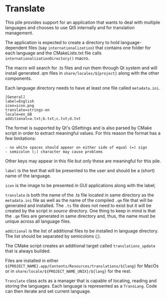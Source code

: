 Translate
=========

This pile provides support for an application that
wants to deal with multiple languages and chooses to
use Qt5 internally and for translation management.

The application is expected to create a directory to hold
language-dependent files (say `internationalization`)
that contains one folder for each language and the
CMakeLists.txt file calls `internationalizationDirectory()` macro.

The macro will search for .ts files and run them through Qt system
and will install generated .qm files in `share/locales/${project}`
along with the other components.

Each language directory needs to have at least one
file called `metadata.ini`.

    [General]
    label=English
    icon=icon.png
    translate=strings-en
    locale=en_GB
    additional=a.txt;b.txt;c.txt;d.txt

The format is supported by Qt's QSettings and is also parsed
by CMake script in order to extract meaningful values. For this
reason  the format has a few limitations:

    - no white spaces should appear on either side of equal (=) sign
    - semicolon (;) character may cause problems

Other keys may appear in this file but only these are meaningful
for this pile.

`label` is the text that will be presented to the user and should
be a (short) name of the language.

`icon` is the image to be presented in GUI applications along
with the label;

`translate` is both the name of the .ts file located in same
directory as the `metadata.ini` file as well as the name of the
compiled `.qm` file that will be generated and installed. The
`.ts` file does not need to exist but it will be created by the
script in *source* directory. One thing to keep in mind is that
the `.qm` files are generated in same directory and, thus, the name
must be unique across all language files.

`additional` is the list of additional files to be installed in
language directory. The list should be separated by semicolons (;).

The CMake script creates an additional target called
`translations_update` that is always builded.

Files are installed in either
`${PROJECT_NAME}.app/Contents/Resources/translations/${lang}` for MacOs
or in `share/locale/${PROJECT_NAME_UNIX}/${lang}` for the rest.

`Translate` class acts as a manager that is capable of locating, reading
and storing the languages. Each language is represented as a `TransLang`.
Code can then iterate and set current language.


